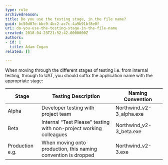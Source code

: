 ```yaml
---
type: rule
archivedreason: 
title: Do you use the testing stage, in the file name?
guid: bc50d07e-bbc9-4bc2-ac7c-4a9b91bf8e0f
uri: do-you-use-the-testing-stage-in-the-file-name
created: 2018-04-23T21:52:42.0000000Z
authors:
- id: 1
  title: Adam Cogan
related: []

---
```


When moving through the different stages of testing i.e. from internal testing, through to UAT, you should suffix the application name with the appropriate stage:

<!--endintro-->


| **Stage**  | **Testing Description**  | **Naming Convention**  |
| --- | --- | --- |
| Alpha | Developer testing with project team | Northwind\_v2-3\_alpha.exe |
| Beta | Internal “Test Please" testing with non-project working colleagues | Northwind\_v2-3\_beta.exe |
| Production e.g. | When moving onto production, this naming convention is dropped | Northwind\_v2-3.exe |
